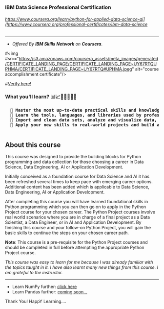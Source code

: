 ### IBM Data Science Professional Certification
###### https://www.coursera.org/learn/python-for-applied-data-science-ai](https://www.coursera.org/professional-certificates/ibm-data-science
---
* _Offered By **IBM Skills Network** on **Coursera**_.

#<img #src="https://s3.amazonaws.com/coursera_assets/meta_images/generated/CERTIFICATE_LANDING_PAGE/CERTIFICATE_LANDING_PAGE~UY67RTQUPHMA/CERTIFICATE_LANDING_PAGE~UY67RTQ#UPHMA.jpeg" alt="course accomplishment certificate"/>

#[Verify here!](https://coursera.org/verify/UY67RTQUPHMA)

<h3>What you'll learn? 📊📈👨🏻‍💻🤖🐍 </h3>
<h4><pre>
  🔸 Master the most up-to-date practical skills and knowledge that data scientists use in their daily roles.
  🔸 Learn the tools, languages, and libraries used by professional data scientists, including Python and SQL.
  🔸 Import and clean data sets, analyze and visualize data, and build machine learning models and pipelines.
  🔸 Apply your new skills to real-world projects and build a portfolio of data projects that showcase your proficiency to employers.

</h4></pre>

## About this course
This course was designed to provide the building blocks for Python programming and data collection for those choosing a career in Data Science, Data Engineering, AI or Application Development. 

Initially conceived as a foundation course for Data Science and AI it has been refreshed several times to keep pace with emerging career options. Additional content has been added which is applicable to Data Science, Data Engineering, AI or Application Development. 

After completing this course you will have learned foundational skills in Python programming which you can then go on to apply in the Python Project course for your chosen career.  The Python Project courses involve real world scenarios where you are in charge of a final project as a Data Scientist, a Data Engineer, or in AI and Application Development. By finishing this course and your follow-on Python Project, you will gain the basic skills to continue the steps on your chosen career path.  

**Note**: This course is a pre-requisite for the Python Project courses and should be completed in full before attempting the appropriate Python Project course. 


_This course was easy to learn for me because I was already familiar with the topics taught in it. I have also learnt many new things from this course. I am grateful to the instructor._

---

* Learn NumPy further: <a href="https://github.com/yashuv/NumPy-for-Data-Science">click here</a><br>
* Learn Pandas further: <a href="#">coming soon...</a><br>

Thank You! HappY Learning....
